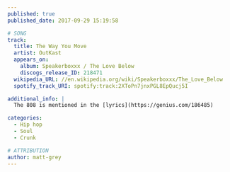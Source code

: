 ```yaml
---
published: true
published_date: 2017-09-29 15:19:58

# SONG
track:
  title: The Way You Move
  artist: OutKast
  appears_on:
    album: Speakerboxxx / The Love Below
    discogs_release_ID: 218471
  wikipedia_URL: //en.wikipedia.org/wiki/Speakerboxxx/The_Love_Below
  spotify_track_URI: spotify:track:2XToPn7jnxPGL8EpQucj5I

additional_info: |
  The 808 is mentioned in the [lyrics](https://genius.com/186485)

categories:
  - Hip hop
  - Soul
  - Crunk

# ATTRIBUTION
author: matt-grey
---
```

